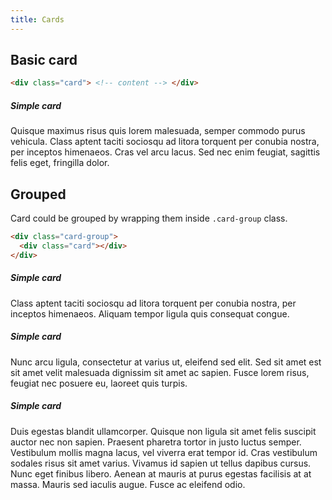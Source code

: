 ```yaml
---
title: Cards
---
```


## Basic card

```html
<div class="card"> <!-- content --> </div>
```

<div class="sp">
  <div class="card">
    <h5>Simple card</h5>
    <p>Quisque maximus risus quis lorem malesuada, semper commodo purus vehicula. Class aptent taciti sociosqu ad litora torquent per conubia nostra, per inceptos himenaeos. Cras vel arcu lacus. Sed nec enim feugiat, sagittis felis eget, fringilla dolor.</p>
  </div>
</div>

## Grouped

Card could be grouped by wrapping them inside `.card-group` class.

```html
<div class="card-group">
  <div class="card"></div>
</div>
```

<div class="sp">
  <div class="card-group">
    <div class="card">
      <h5>Simple card</h5>
      <p>Class aptent taciti sociosqu ad litora torquent per conubia nostra, per inceptos himenaeos. Aliquam tempor ligula quis consequat congue.</p>
    </div>
    <div class="card">
      <h5>Simple card</h5>
      <p>Nunc arcu ligula, consectetur at varius ut, eleifend sed elit. Sed sit amet est sit amet velit malesuada dignissim sit amet ac sapien. Fusce lorem risus, feugiat nec posuere eu, laoreet quis turpis.</p>
    </div>
    <div class="card">
      <h5>Simple card</h5>
      <p>Duis egestas blandit ullamcorper. Quisque non ligula sit amet felis suscipit auctor nec non sapien. Praesent pharetra tortor in justo luctus semper. Vestibulum mollis magna lacus, vel viverra erat tempor id. Cras vestibulum sodales risus sit amet varius. Vivamus id sapien ut tellus dapibus cursus. Nunc eget finibus libero. Aenean at mauris at purus egestas facilisis at at massa. Mauris sed iaculis augue. Fusce ac eleifend odio.</p>
    </div>
  </div>
</div>